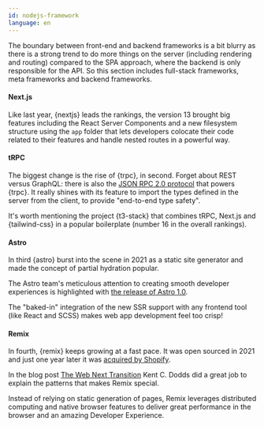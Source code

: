 ```yaml
---
id: nodejs-framework
language: en
---
```


The boundary between front-end and backend frameworks is a bit blurry as there is a strong trend to do more things on the server (including rendering and routing) compared to the SPA approach, where the backend is only responsible for the API. So this section includes full-stack frameworks, meta frameworks and backend frameworks.

#### Next.js

Like last year, {nextjs} leads the rankings, the version 13 brought big features including the React Server Components and a new filesystem structure using the `app` folder that lets developers colocate their code related to their features and handle nested routes in a powerful way.

#### tRPC

The biggest change is the rise of {trpc}, in second.
Forget about REST versus GraphQL: there is also the [JSON RPC 2.0 protocol](https://en.wikipedia.org/wiki/JSON-RPC) that powers {trpc}.
It really shines with its feature to import the types defined in the server from the client, to provide "end-to-end type safety".

It's worth mentioning the project {t3-stack} that combines tRPC, Next.js and {tailwind-css} in a popular boilerplate (number 16 in the overall rankings).

#### Astro

In third {astro} burst into the scene in 2021 as a static site generator and made the concept of partial hydration popular.

The Astro team's meticulous attention to creating smooth developer experiences is highlighted with [the release of Astro 1.0](https://astro.build/blog/astro-1/).

The "baked-in" integration of the new SSR support with any frontend tool (like React and SCSS) makes web app development feel too crisp!

#### Remix

In fourth, {remix} keeps growing at a fast pace. It was open sourced in 2021 and just one year later it was [acquired by Shopify](https://remix.run/blog/remixing-shopify).

In the blog post [The Web Next Transition](https://www.epicweb.dev/the-webs-next-transition) Kent C. Dodds did a great job to explain the patterns that makes Remix special.

Instead of relying on static generation of pages, Remix leverages distributed computing and native browser features to deliver great performance in the browser and an amazing Developer Experience.
